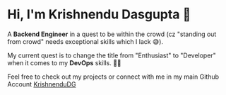 # Hi, I'm Krishnendu Dasgupta 👋

A **Backend Engineer** in a quest to be within the crowd (cz "standing out from crowd" needs exceptional skills which I lack 😅).

My current quest is to change the title from "Enthusiast" to "Developer" when it comes to my **DevOps** skills. 🔄🔄

Feel free to check out my projects or connect with me in my main Github Account [KrishnenduDG](https://github.com/KrishnenduDG)
